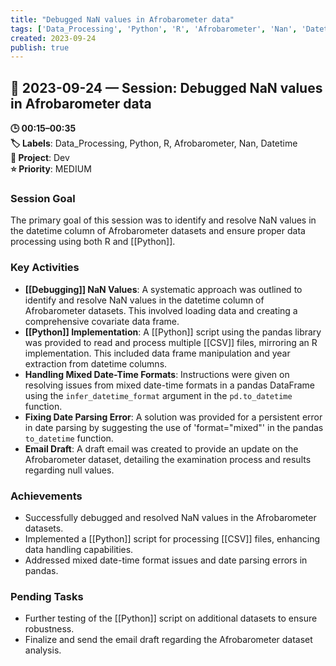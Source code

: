 ```yaml
---
title: "Debugged NaN values in Afrobarometer data"
tags: ['Data_Processing', 'Python', 'R', 'Afrobarometer', 'Nan', 'Datetime']
created: 2023-09-24
publish: true
---
```


## 📅 2023-09-24 — Session: Debugged NaN values in Afrobarometer data

**🕒 00:15–00:35**  
**🏷️ Labels**: Data_Processing, Python, R, Afrobarometer, Nan, Datetime  
**📂 Project**: Dev  
**⭐ Priority**: MEDIUM  


### Session Goal
The primary goal of this session was to identify and resolve NaN values in the datetime column of Afrobarometer datasets and ensure proper data processing using both R and [[Python]].

### Key Activities
- **[[Debugging]] NaN Values**: A systematic approach was outlined to identify and resolve NaN values in the datetime column of Afrobarometer datasets. This involved loading data and creating a comprehensive covariate data frame.
- **[[Python]] Implementation**: A [[Python]] script using the pandas library was provided to read and process multiple [[CSV]] files, mirroring an R implementation. This included data frame manipulation and year extraction from datetime columns.
- **Handling Mixed Date-Time Formats**: Instructions were given on resolving issues from mixed date-time formats in a pandas DataFrame using the `infer_datetime_format` argument in the `pd.to_datetime` function.
- **Fixing Date Parsing Error**: A solution was provided for a persistent error in date parsing by suggesting the use of 'format="mixed"' in the pandas `to_datetime` function.
- **Email Draft**: A draft email was created to provide an update on the Afrobarometer dataset, detailing the examination process and results regarding null values.

### Achievements
- Successfully debugged and resolved NaN values in the Afrobarometer datasets.
- Implemented a [[Python]] script for processing [[CSV]] files, enhancing data handling capabilities.
- Addressed mixed date-time format issues and date parsing errors in pandas.

### Pending Tasks
- Further testing of the [[Python]] script on additional datasets to ensure robustness.
- Finalize and send the email draft regarding the Afrobarometer dataset analysis.
